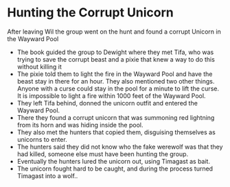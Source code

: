 # Hunting the Corrupt Unicorn

After leaving Wil the group went on the hunt and found a corrupt Unicorn in the Wayward Pool

* The book guided the group to Dewight where they met Tifa, who was trying to save the corrupt beast and a pixie that knew a way to do this without killing it
* The pixie told them to light the fire in the Wayward Pool and have the beast stay in there for an hour. They also mentioned two other things. Anyone with a curse could stay in the pool for a minute to lift the curse. It is impossible to light a fire within 1000 feet of the Wayward Pool.
* They left Tifa behind, donned the unicorn outfit and entered the Wayward Pool.
* There they found a corrupt unicorn that was summoning red lightning from its horn and was hiding inside the pool.
* They also met the hunters that copied them, disguising themselves as unicorns to enter.
* The hunters said they did not know who the fake werewolf was that they had killed, someone else must have been hunting the group.
* Eventually the hunters lured the unicorn out, using Timagast as bait.
* The unicorn fought hard to be caught, and during the process turned Timagast into a wolf..